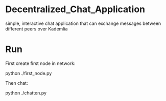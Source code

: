 # Decentralized_Chat_Application
simple, interactive chat application that can exchange messages between different peers over Kademlia

# Run 
First create first node in network: 

python ./first_node.py

Then chat: 

python ./chatten.py
